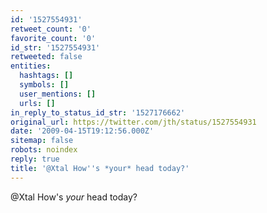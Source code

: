 ```yaml
---
id: '1527554931'
retweet_count: '0'
favorite_count: '0'
id_str: '1527554931'
retweeted: false
entities:
  hashtags: []
  symbols: []
  user_mentions: []
  urls: []
in_reply_to_status_id_str: '1527176662'
original_url: https://twitter.com/jth/status/1527554931
date: '2009-04-15T19:12:56.000Z'
sitemap: false
robots: noindex
reply: true
title: '@Xtal How''s *your* head today?'
---
```


@Xtal How's *your* head today?